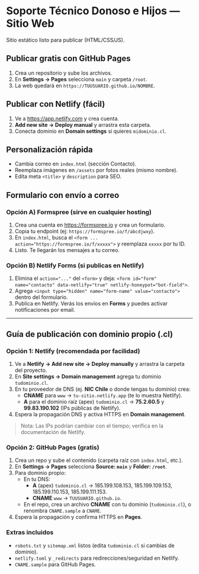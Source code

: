 # Soporte Técnico Donoso e Hijos — Sitio Web
Sitio estático listo para publicar (HTML/CSS/JS).

## Publicar gratis con GitHub Pages
1. Crea un repositorio y sube los archivos.
2. En **Settings → Pages** selecciona `main` y carpeta `/root`.
3. La web quedará en `https://TUUSUARIO.github.io/NOMBRE`.

## Publicar con Netlify (fácil)
1. Ve a https://app.netlify.com y crea cuenta.
2. **Add new site → Deploy manual** y arrastra esta carpeta.
3. Conecta dominio en **Domain settings** si quieres `midominio.cl`.

## Personalización rápida
- Cambia correo en `index.html` (sección Contacto).
- Reemplaza imágenes en `/assets` por fotos reales (mismo nombre).
- Edita meta `<title>` y `description` para SEO.


## Formulario con envío a correo
### Opción A) Formspree (sirve en cualquier hosting)
1. Crea una cuenta en https://formspree.io y crea un formulario.
2. Copia tu endpoint (ej: `https://formspree.io/f/abcdjwxy`).
3. En `index.html`, busca el `<form ... action="https://formspree.io/f/xxxxx">` y reemplaza `xxxxx` por tu ID.
4. Listo. Te llegarán los mensajes a tu correo.

### Opción B) Netlify Forms (si publicas en Netlify)
1. Elimina el `action="..."` del `<form>` y deja: `<form id="form" name="contacto" data-netlify="true" netlify-honeypot="bot-field">`.
2. Agrega `<input type="hidden" name="form-name" value="contacto">` dentro del formulario.
3. Publica en Netlify. Verás los envíos en **Forms** y puedes activar notificaciones por email.



---

## Guía de publicación con dominio propio (.cl)

### Opción 1: **Netlify** (recomendada por facilidad)
1. Ve a **Netlify → Add new site → Deploy manually** y arrastra la carpeta del proyecto.
2. En **Site settings → Domain management** agrega tu dominio `tudominio.cl`.
3. En tu proveedor de DNS (ej. **NIC Chile** o donde tengas tu dominio) crea:
   - **CNAME** para `www` → `tu-sitio.netlify.app` (te lo muestra Netlify).
   - **A** para el dominio raíz (apex) `tudominio.cl` → **75.2.60.5** y **99.83.190.102** (IPs públicas de Netlify).
4. Espera la propagación DNS y activa HTTPS en **Domain management**.

> Nota: Las IPs podrían cambiar con el tiempo; verifica en la documentación de Netlify.

### Opción 2: **GitHub Pages** (gratis)
1. Crea un repo y sube el contenido (carpeta raíz con `index.html`, etc.).
2. En **Settings → Pages** selecciona **Source: `main`** y **Folder: `/root`**.
3. Para dominio propio:
   - En tu DNS:
     - **A** (apex) `tudominio.cl` → 185.199.108.153, 185.199.109.153, 185.199.110.153, 185.199.111.153.
     - **CNAME** `www` → `TUUSUARIO.github.io`.
   - En el repo, crea un archivo **CNAME** con tu dominio (`tudominio.cl`), o renombra `CNAME.sample` a `CNAME`.
4. Espera la propagación y confirma HTTPS en **Pages**.

### Extras incluidos
- `robots.txt` y `sitemap.xml` listos (edita `tudominio.cl` si cambias de dominio).
- `netlify.toml` y `_redirects` para redirecciones/seguridad en Netlify.
- `CNAME.sample` para GitHub Pages.
